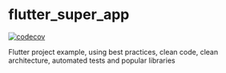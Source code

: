 # flutter_super_app

[![codecov](https://codecov.io/gh/LucienCorreia/flutter-super-app/branch/main/graph/badge.svg?token=UM9CM6ZP9N)](https://codecov.io/gh/LucienCorreia/flutter-super-app)

Flutter project example, using best practices, clean code, clean architecture, automated tests and popular libraries
